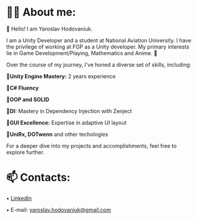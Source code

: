 # 🧑‍🦱 About me:
👋 Hello! I am Yaroslav Hodovaniuk.

I am a Unity Developer and a student at National Aviation University. I have the privilege of working at FGP as a Unity developer. My primary interests lie in Game Development/Playing, Mathematics and Anime. 👀

Over the course of my journey, I've honed a diverse set of skills, including:

📌**Unity Engine Mastery:** 2 years experience 

📌**C# Fluency** 

📌**OOP and SOLID**

📌**DI:** Mastery in Dependency Injection with Zenject

📌**GUI Excellence:** Expertise in adaptive UI layout

📌**UniRx, DOTwenn** and other techologies

For a deeper dive into my projects and accomplishments, feel free to explore further.
# 📫 Contacts:
• [LinkedIn](https://www.linkedin.com/in/yaroslav-hodovaniuk-063526242/)

• E-mail: yaroslav.hodovaniuk@gmail.com
